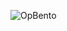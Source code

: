 ![OpBento](https://firebasestorage.googleapis.com/v0/b/smartkaksha-fe32c.appspot.com/o/opbento%2FAtTheRate-anuragjyoti09b74.png?alt=media)
